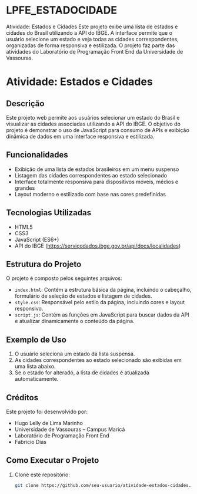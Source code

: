 # LPFE_ESTADOCIDADE
Atividade: Estados e Cidades Este projeto exibe uma lista de estados e cidades do Brasil utilizando a API do IBGE. A interface permite que o usuário selecione um estado e veja todas as cidades correspondentes, organizadas de forma responsiva e estilizada. O projeto faz parte das atividades do Laboratório de Programação Front End da Universidade de Vassouras.

# Atividade: Estados e Cidades

## Descrição
Este projeto web permite aos usuários selecionar um estado do Brasil e visualizar as cidades associadas utilizando a API do IBGE. O objetivo do projeto é demonstrar o uso de JavaScript para consumo de APIs e exibição dinâmica de dados em uma interface responsiva e estilizada.

## Funcionalidades
- Exibição de uma lista de estados brasileiros em um menu suspenso
- Listagem das cidades correspondentes ao estado selecionado
- Interface totalmente responsiva para dispositivos móveis, médios e grandes
- Layout moderno e estilizado com base nas cores predefinidas

## Tecnologias Utilizadas
- HTML5
- CSS3
- JavaScript (ES6+)
- API do IBGE (https://servicodados.ibge.gov.br/api/docs/localidades)

## Estrutura do Projeto
O projeto é composto pelos seguintes arquivos:
- `index.html`: Contém a estrutura básica da página, incluindo o cabeçalho, formulário de seleção de estados e listagem de cidades.
- `style.css`: Responsável pelo estilo da página, incluindo cores e layout responsivo.
- `script.js`: Contém as funções em JavaScript para buscar dados da API e atualizar dinamicamente o conteúdo da página.

## Exemplo de Uso
1. O usuário seleciona um estado da lista suspensa.
2. As cidades correspondentes ao estado selecionado são exibidas em uma lista abaixo.
3. Se o estado for alterado, a lista de cidades é atualizada automaticamente.

## Créditos
Este projeto foi desenvolvido por:
- Hugo Lelly de Lima Marinho
- Universidade de Vassouras – Campus Maricá
- Laboratório de Programação Front End
- Fabrício Dias

## Como Executar o Projeto
1. Clone este repositório:
   ```bash
   git clone https://github.com/seu-usuario/atividade-estados-cidades.git

